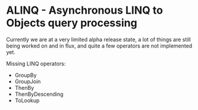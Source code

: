 # ALINQ - Asynchronous LINQ to Objects query processing

Currently we are at a very limited alpha release state, a lot of things are still
being worked on and in flux, and quite a few operators are not implemented yet.

Missing LINQ operators:

 - GroupBy
 - GroupJoin
 - ThenBy
 - ThenByDescending
 - ToLookup
